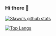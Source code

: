 ### Hi there 👋

[![Slawo's github stats](https://github-readme-stats.vercel.app/api?username=slawoe&theme=graywhite&show_icons=true)](https://github.com/slawoe/github-readme-stats)

[![Top Langs](https://github-readme-stats-two-silk.vercel.app/api/top-langs/?username=slawoe&theme=graywhite&show_icons=true&layout=compact)](https://github-readme-stats-two-silk.vercel.app)

<!--
**slawoe/slawoe** is a ✨ _special_ ✨ repository because its `README.md` (this file) appears on your GitHub profile.

Here are some ideas to get you started:

- 🔭 I’m currently working on ...
- 🌱 I’m currently learning ...
- 👯 I’m looking to collaborate on ...
- 🤔 I’m looking for help with ...
- 💬 Ask me about ...
- 📫 How to reach me: ...
- 😄 Pronouns: ...
- ⚡ Fun fact: ...
-->
